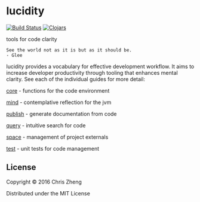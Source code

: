 # lucidity

[![Build Status](https://travis-ci.org/tahto/lucidity.png?branch=master)](https://travis-ci.org/tahto/lucidity)
[![Clojars](https://img.shields.io/clojars/v/tahto/lucid.svg)](https://clojars.org/tahto/lucid)

tools for code clarity

    See the world not as it is but as it should be.
	- Glee

lucidity provides a vocabulary for effective development workflow. It aims to increase developer productivity through tooling that enhances mental clarity. See each of the individual guides for more detail:
 
[core](https://tahto.github.io/lucidity/lucid-core.html) - functions for the code environment
  
[mind](https://tahto.github.io/lucidity/lucid-mind.html) - contemplative reflection for the jvm
 
[publish](https://tahto.github.io/lucidity/lucid-publish.html) - generate documentation from code
 
[query](https://tahto.github.io/lucidity/lucid-query.html) - intuitive search for code

[space](https://tahto.github.io/lucidity/lucid-space.html) - management of project externals

[test](https://tahto.github.io/lucidity/lucid-test.html) - unit tests for code management

## License

Copyright © 2016 Chris Zheng

Distributed under the MIT License
